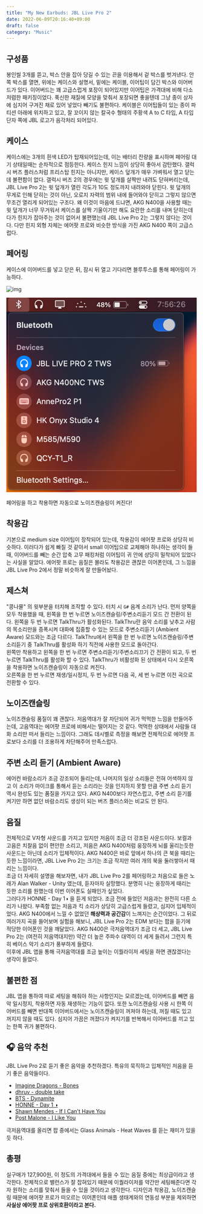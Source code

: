 ```yaml
---
title: "My New Earbuds: JBL Live Pro 2"
date: 2022-06-09T20:16:40+09:00
draft: false
category: "Music"
---
```


## 구성품

봉인씰 3개를 뜯고, 박스 안을 잡아 당길 수 있는 끈을 이용해서 겉 박스를 벗겨낸다. 안쪽 박스를 열면, 위에는 케이스와 설명서, 밑에는 케이블, 이어팁이 담긴 박스와 이어버드가 있다. 이어버드는 꽤 고급스럽게 포장이 되어있지만 이어팁은 가격대에 비해 다소 저렴한 패키징이었다. 푹신한 재질에 모양을 맞춰서 포장되면 좋을텐데 그냥 종이 상자에 심지어 구겨진 채로 있어 넣었다 빼기도 불편하다. 케이블은 이어팁들이 있는 종이 파티션 아래에 위치하고 있고, 잘 꼬이지 않는 칼국수 형태의 주황색 A to C 타입, A 타입 단자 쪽에 JBL 로고가 음각처리 되어있다.

## 케이스

케이스에는 3개의 흰색 LED가 탑재되어있는데, 이는 배터리 잔량을 표시하며 페어링 대기 상태일때는 순차적으로 점등한다. 케이스 힌지 느낌이 상당히 좋아서 감탄했다. 갤럭시 버즈 플러스처럼 프리스탑 힌지는 아니지만, 케이스 덮개가 매우 가벼워서 열고 닫는데 불편함이 없다. 갤럭시 버즈 2의 경우에는 윗 덮개를 살짝만 내려도 닫혀버리는데, JBL Live Pro 2는 윗 덮개가 열린 각도가 10도 정도까지 내려와야 닫힌다. 윗 덮개의 무게로 인해 닫히는 것이 아닌, 오로지 자력의 범위 내에 들어와야 닫히고 그렇지 않으면 무조건 열리게 되어있는 구조다. 왜 이것이 마음에 드냐면, AKG N400을 사용할 때는 윗 덮개가 너무 무거워서 케이스를 살짝 기울이기만 해도 요란한 소리를 내며 닫히는데다가 힌지가 잡아주는 것이 없어서 불편했는데 JBL Live Pro 2는 그렇지 않다는 것이다. 다만 힌지 외형 자체는 에어팟 프로와 비슷한 방식을 가진 AKG N400 쪽이 고급스럽다.

## 페어링

케이스에 이어버드를 넣고 닫은 뒤, 잠시 뒤 열고 기다리면 블루투스를 통해 페어링이 가능하다.

![img](img/jbl-live-pro-2/1.png)

![img](img/jbl-live-pro-2/2.png)

페어링을 하고 착용하면 자동으로 노이즈캔슬링이 켜진다!

## 착용감

기본으로 medium size 이어팁이 장착되어 있는데, 착용감이 에어팟 프로와 상당히 비슷하다. 이러다가 쉽게 빠질 것 같아서 small 이어팁으로 교체해야 하나하는 생각이 들 때, 이어버드를 빼는 순간 압축 고무 패킹처럼 이어팁이 귀 안에 상당히 밀착되어 있었다는 사실을 알았다. 에어팟 프로는 음질은 몰라도 착용감은 괜찮은 이어폰인데, 그 느낌을 JBL Live Pro 2에서 정말 비슷하게 잘 만들어놨다.

## 제스쳐

"콩나물" 의 윗부분을 터치해 조작할 수 있다. 터치 시 `G#` 음계 소리가 난다. 먼저 양쪽을 모두 착용했을 때, 왼쪽을 한 번 누르면 노이즈캔슬링/주변소리듣기 모드 간 전환이 된다. 왼쪽을 두 번 누르면 TalkThru가 활성화된다. TalkThru란 음악 소리를 낮추고 사람의 목소리만을 증폭시켜 대화에 집중할 수 있는 모드로 주변소리듣기 (Ambient Aware) 모드와는 조금 다르다. TalkThru에서 왼쪽을 한 번 누르면 노이즈캔슬링/주변소리듣기 중 TalkThru를 활성화 하기 직전에 사용한 모드로 돌아간다.  
왼쪽만 착용하고 왼쪽을 한 번 누르면 주변소리듣기/주변소리끄기 간 전환이 되고, 두 번 누르면 TalkThru를 활성화 할 수 있다. TalkThru가 비활성화 된 상태에서 다시 오른쪽을 착용하면 노이즈캔슬링이 자동으로 켜진다.  
오른쪽을 한 번 누르면 재생/일시정지, 두 번 누르면 다음 곡, 세 번 누르면 이전 곡으로 전환할 수 있다.

## 노이즈캔슬링

노이즈캔슬링 품질이 꽤 괜찮다. 저음역대가 잘 차단되어 귀가 먹먹한 느낌을 만들어주는데, 고음역대는 에어팟 프로에 비해서는 떨어지는 것 같다. 먹먹한 상태에서 사람들 대화 소리만 떠서 들리는 느낌이다. 그래도 데시벨로 측정을 해보면 전체적으로 에어팟 프로보다 소리를 더 조용하게 차단해주어 만족스럽다.

## 주변 소리 듣기 (Ambient Aware)

에어컨 바람소리가 조금 강조되어 들리는데, 나머지의 일상 소리들은 전혀 어색하지 않고 이 소리가 마이크를 통해서 듣는 소리라는 것을 인지하지 못할 만큼 주변 소리 듣기 역시 완성도 있는 품질을 가지고 있다. AKG N400보다 자연스럽고, 주변 소리 듣기를 켜기만 하면 없던 바람소리도 생성이 되는 버즈 플러스와는 비교도 안 된다.

## 음질

전체적으로 V자형 사운드를 가지고 있지만 저음이 조금 더 강조된 사운드이다. 보컬과 고음은 치찰음 없이 편안한 소리고, 저음은 AKG N400처럼 웅장하게 뇌를 울리는듯한 사운드는 아닌데 소리가 입체적이다. AKG N400은 바로 앞에서 하나의 큰 북을 때리는 듯한 느낌이라면, JBL Live Pro 2는 크기는 조금 작지만 여러 개의 북을 둘러쌓아서 때리는 느낌이다.  
조금 더 자세히 설명을 해보자면, 내가 JBL Live Pro 2를 페어링하고 처음으로 들은 노래가 Alan Walker - Unity 였는데, 듣자마자 실망했다. 분명히 나는 웅장하게 때리는 듯한 소리를 원했는데 이번 이어폰도 실패인가 싶었다.  
그러다가 HONNE - Day 1◑ 을 듣게 되었다. 조금 전에 들었던 저음과는 완전히 다른 소리가 나왔다. 부족함 없는 저음과 킥 소리가 상당히 고급스럽게 들렸고, 심지어 입체적이었다. AKG N400에서 느낄 수 없었던 **해상력과 공간감**이 느껴지는 순간이었다. 그 뒤로 여러가지 곡을 들어보며 실험을 해보니, JBL Live Pro 2는 EDM 보다는 팝을 듣기에 적당한 이어폰인 것을 깨달았다. AKG N400은 극저음역대가 조금 더 세고, JBL Live Pro 2는 (여전히 저음역대지만) 약간 더 높은 주파수 대역이 더 세게 들려서 그런지 특히 베이스 악기 소리가 풍부하게 들렸다.  
이후에 JBL 앱을 통해 극저음역대를 조금 높이는 이퀄라이저 세팅을 하면 괜찮겠다는 생각이 들었다.

## 불편한 점

JBL 앱을 통하여 따로 세팅을 해줘야 하는 사항인지는 모르겠는데, 이어버드를 빼면 음악 일시정지, 착용하면 자동 재생하는 기능이 없다. 또한 노이즈캔슬링 사용 시 한쪽 이어버드를 빼면 반대쪽 이어버드에서는 노이즈캔슬링이 꺼져야 하는데, 꺼질 때도 있고 꺼지지 않을 때도 있다. 심지어 가끔은 꺼졌다가 켜지기를 반복해서 이어버드를 끼고 있는 한쪽 귀가 불편하다.

## 🎧 음악 추천

JBL Live Pro 2로 듣기 좋은 음악을 추천하겠다. 특유의 묵직하고 입체적인 저음을 듣기 좋은 음악들이다.

- [Imagine Dragons - Bones](https://www.youtube.com/watch?v=TO-_3tck2tg)
- [dhruv - double take](https://www.youtube.com/watch?v=R8FHtIhWqNo)
- [BTS - Dynamite](https://www.youtube.com/watch?v=gdZLi9oWNZg)
- [HONNE - Day 1 ◑](https://www.youtube.com/watch?v=hWOB5QYcmh0)
- [Shawn Mendes - If I Can't Have You](https://www.youtube.com/watch?v=d6_9CF1ucoI)
- [Post Malone - I Like You](https://youtu.be/xZYHehC7TVc)

극저음역대를 올리면 팝 중에서는 Glass Animals - Heat Waves 를 듣는 재미가 있을 듯 하다.

## 총평

실구매가 127,900원, 이 정도의 가격대에서 들을 수 있는 음질 중에는 최상급이라고 생각한다. 전체적으로 밸런스가 잘 잡혀있기 때문에 이퀄라이저를 약간만 세팅해준다면 각자 원하는 소리를 맞춰서 들을 수 있을 것이라고 생각한다. 디자인과 착용감, 노이즈캔슬링 때문에 에어팟 프로가 떠오르는 이어폰인데 애플 생태계와의 연동성 부분을 제외하면 **사실상 에어팟 프로 상위호환이라고 본다.**
